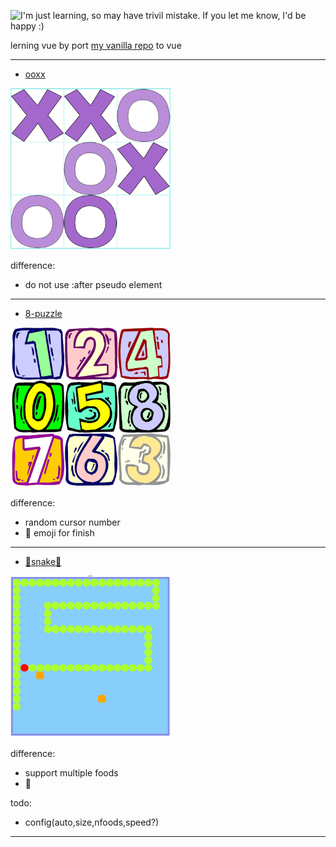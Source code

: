 <img title="I'm just learning, so may have trivil mistake. If you let me know, I'd be happy :)"
       alt="I'm just learning, so may have trivil mistake. If you let me know, I'd be happy :)"
       src="https://img.shields.io/badge/lerning-vue-green.svg">


lerning vue by port [my vanilla repo](https://github.com/cuteapple/web-items) to vue 

---

- [ooxx](https://cuteapple.github.io/web-items-vue/ooxx/)

<img src="ooxx/cover.png" width="256">

difference:

 - do not use :after pseudo element

---


- [8-puzzle](https://cuteapple.github.io/web-items-vue/8-puzzle/)

<img src="8-puzzle/cover.png" width="256">

difference:

 - random cursor number
 - 🎉 emoji for finish

---


- [🐍snake🐍](https://cuteapple.github.io/web-items-vue/snake/)

<img src="snake/cover.png" width="256">

difference:

 - support multiple foods
 - 🐍

todo:
 - config(auto,size,nfoods,speed?)

---